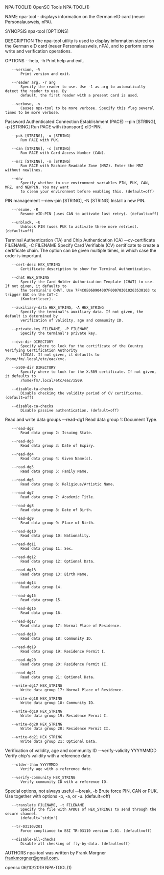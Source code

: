 NPA-TOOL(1)                                  OpenSC Tools                                 NPA-TOOL(1)

NAME
       npa-tool - displays information on the German eID card (neuer Personalausweis, nPA).

SYNOPSIS
       npa-tool [OPTIONS]

DESCRIPTION
       The npa-tool utility is used to display information stored on the German eID card (neuer
       Personalausweis, nPA), and to perform some write and verification operations.

OPTIONS
       --help, -h
           Print help and exit.

       --version, -V
           Print version and exit.

       --reader arg, -r arg
           Specify the reader to use. Use -1 as arg to automatically detect the reader to use. By
           default, the first reader with a present card is used.

       --verbose, -v
           Causes npa-tool to be more verbose. Specify this flag several times to be more verbose.

   Password Authenticated Connection Establishment (PACE)
       --pin [STRING], -p [STRING]
           Run PACE with (transport) eID-PIN.

       --puk [STRING], -u [STRING]
           Run PACE with PUK.

       --can [STRING], -c [STRING]
           Run PACE with Card Access Number (CAN).

       --mrz [STRING], -m [STRING]
           Run PACE with Machine Readable Zone (MRZ). Enter the MRZ without newlines.

       --env
           Specify whether to use environment variables PIN, PUK, CAN, MRZ, and NEWPIN. You may want
           to clean your environment before enabling this. (default=off)

   PIN management
       --new-pin [STRING], -N [STRING]
           Install a new PIN.

       --resume, -R
           Resume eID-PIN (uses CAN to activate last retry). (default=off)

       --unblock, -U
           Unblock PIN (uses PUK to activate three more retries). (default=off)

   Terminal Authentication (TA) and Chip Authentication (CA)
       --cv-certificate FILENAME, -C FILENAME
           Specify Card Verifiable (CV) certificate to create a certificate chain. The option can be
           given multiple times, in which case the order is important.

       --cert-desc HEX_STRING
           Certificate description to show for Terminal Authentication.

       --chat HEX_STRING
           Specify the Card Holder Authorization Template (CHAT) to use. If not given, it defaults to
           the terminal's CHAT. Use 7F4C0E060904007F000703010203530103 to trigger EAC on the CAT-C
           (Komfortleser).

       --auxiliary-data HEX_STRING, -A HEX_STRING
           Specify the terminal's auxiliary data. If not given, the default is determined by
           verification of validity, age and community ID.

       --private-key FILENAME, -P FILENAME
           Specify the terminal's private key.

       --cvc-dir DIRECTORY
           Specify where to look for the certificate of the Country Verifying Certification Authority
           (CVCA). If not given, it defaults to /home/fm/.local/etc/eac/cvc.

       --x509-dir DIRECTORY
           Specify where to look for the X.509 certificate. If not given, it defaults to
           /home/fm/.local/etc/eac/x509.

       --disable-ta-checks
           Disable checking the validity period of CV certificates. (default=off)

       --disable-ca-checks
           Disable passive authentication. (default=off)

   Read and write data groups
       --read-dg1
           Read data group 1: Document Type.

       --read-dg2
           Read data group 2: Issuing State.

       --read-dg3
           Read data group 3: Date of Expiry.

       --read-dg4
           Read data group 4: Given Name(s).

       --read-dg5
           Read data group 5: Family Name.

       --read-dg6
           Read data group 6: Religious/Artistic Name.

       --read-dg7
           Read data group 7: Academic Title.

       --read-dg8
           Read data group 8: Date of Birth.

       --read-dg9
           Read data group 9: Place of Birth.

       --read-dg10
           Read data group 10: Nationality.

       --read-dg11
           Read data group 11: Sex.

       --read-dg12
           Read data group 12: Optional Data.

       --read-dg13
           Read data group 13: Birth Name.

       --read-dg14
           Read data group 14.

       --read-dg15
           Read data group 15.

       --read-dg16
           Read data group 16.

       --read-dg17
           Read data group 17: Normal Place of Residence.

       --read-dg18
           Read data group 18: Community ID.

       --read-dg19
           Read data group 19: Residence Permit I.

       --read-dg20
           Read data group 20: Residence Permit II.

       --read-dg21
           Read data group 21: Optional Data.

       --write-dg17 HEX_STRING
           Write data group 17: Normal Place of Residence.

       --write-dg18 HEX_STRING
           Write data group 18: Community ID.

       --write-dg19 HEX_STRING
           Write data group 19: Residence Permit I.

       --write-dg20 HEX_STRING
           Write data group 20: Residence Permit II.

       --write-dg21 HEX_STRING
           Write data group 21: Optional Data.

   Verification of validity, age and community ID
       --verify-validity YYYYMMDD
           Verify chip's validity with a reference date.

       --older-than YYYYMMDD
           Verify age with a reference date.

       --verify-community HEX_STRING
           Verify community ID with a reference ID.

   Special options, not always useful
       --break, -b
           Brute force PIN, CAN or PUK. Use together with options -p, -a, or -u. (default=off)

       --translate FILENAME, -t FILENAME
           Specify the file with APDUs of HEX_STRINGs to send through the secure channel.
           (default=`stdin')

       --tr-03110v201
           Force compliance to BSI TR-03110 version 2.01. (default=off)

       --disable-all-checks
           Disable all checking of fly-by-data. (default=off)

AUTHORS
       npa-tool was written by Frank Morgner <frankmorgner@gmail.com>.

opensc                                        06/10/2019                                  NPA-TOOL(1)
